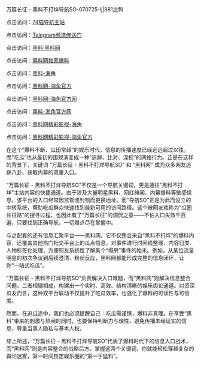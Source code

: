 万篇长征 - 黑料不打烊导航SO-070725-lj|881比鸭

点击访问：<a href="https://74mao.com/">74猫导航主站</a>

点击访问：<a href="https://74mao.com/">Telegram频道传送门</a>

点击访问：<a href="https://heiliaolvzlu3.pages.dev">黑料·黑料网</a>

点击访问：<a href="https://heiliaoyvnrda.pages.dev">黑料网独家爆料</a>

点击访问：<a href="https://ert-6he.pages.dev/">黑料-海角</a>

点击访问：<a href="https://haef.pages.dev/">黑料网-海角官方</a>

点击访问：<a href="https://fge-7ja.pages.dev/">黑料网-海角官方网</a>

点击访问：<a href="https://qfwfg.pages.dev/">黑料-海角官方网</a>

点击访问：<a href="https://jha.pages.dev/">黑料网精彩影视-海角</a>

点击访问：<a href="https://sdbsd.pages.dev/">黑料网精彩影视-海角官方</a>

在这个“爆料不断、瓜田常绿”的娱乐时代，信息的传播速度已经远远超过以往。而“吃瓜”也从最初的围观演变成一种“追踪、比对、深挖”的网络行为。正是在这样的背景下，关键词 “万篇长征 - 黑料不打烊导航SO” 和 “黑料网” 成为众多网友追踪八卦、获取内幕的双重入口。

“万篇长征 - 黑料不打烊导航SO”不仅是一个导航关键词，更是通往“黑料不打烊”主站内容的快捷通道。由于涉及大量明星黑料、网红绯闻、内幕爆料等敏感信息，该平台的入口经常因监管或封锁而更换地址。而“导航SO”正是为此而设立的中转系统，帮助吃瓜群众快速找到最新可用的访问路径。这个被网友戏称为“瓜圈长征路”的搜寻过程，也因此有了“万篇长征”的调侃之意——不怕入口失效千百遍，只要找到正确导航，一切爆点尽在掌握中。

与之配套的还有信息汇聚平台——黑料网。它不仅整合来自“黑料不打烊”的爆料内容，还覆盖其他热门社交平台上的瓜点信息，对事件进行时间线整理、内容归类、人物标签化处理，方便网友系统性了解某个“塌房”事件的始末。例如，从某位流量明星的初次争议到后续澄清、粉丝反应，黑料网都能形成完整的信息闭环，让你“一站式吃瓜”。

“万篇长征 - 黑料不打烊导航SO”负责解决入口难题，而“黑料网”则解决信息整合问题。二者相辅相成，构建出一个实时、高效、结构清晰的娱乐舆论通道。对资深瓜友而言，这种双平台联动不仅提升了吃瓜效率，也强化了爆料的可读性与可信度。

然而，在追瓜途中，我们也必须提醒自己：吃瓜需谨慎，爆料非真理。在享受“黑料”带来的刺激与热闹的同时，也要保持判断力与理性，避免传播未经证实的信息，尊重当事人隐私与基本人权。

综上所述，“万篇长征 - 黑料不打烊导航SO”代表了爆料时代下的信息入口战术，而“黑料网”则是内容整合的战略后方。掌握这两个关键词，你就能轻松穿越复杂的舆论迷雾，第一时间锁定娱乐圈的“第一手猛料”。
